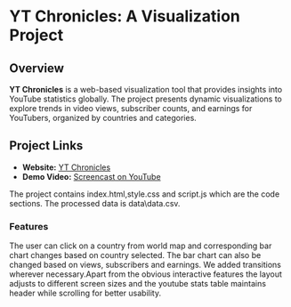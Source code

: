 # YT Chronicles: A Visualization Project

## Overview

**YT Chronicles** is a web-based visualization tool that provides insights into YouTube statistics globally. The project presents dynamic visualizations to explore trends in video views, subscriber counts, and earnings for YouTubers, organized by countries and categories.

## Project Links
- **Website:** [YT Chronicles](https://dataviscourse2024.github.io/group-project-yt-chronicles/)
- **Demo Video:** [Screencast on YouTube](https://youtu.be/bPcibP4kwIE)

The project contains index.html,style.css and script.js which are the code sections. The processed data is data\data.csv.

### Features
The user can click on a country from world map and corresponding bar chart changes based on country selected. The bar chart can also be changed based on views, subscribers and earnings. We added transitions wherever necessary.Apart from the obvious interactive features the layout adjusts to different screen sizes and the youtube stats table maintains header while scrolling for better usability.
